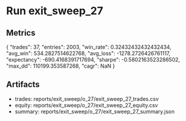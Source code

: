 # Run exit_sweep_27

## Metrics
{
  "trades": 37,
  "entries": 2003,
  "win_rate": 0.32432432432432434,
  "avg_win": 534.2827514622768,
  "avg_loss": -1278.2726426761117,
  "expectancy": -690.4168391717694,
  "sharpe": -0.5802163523286502,
  "max_dd": 110199.353587268,
  "cagr": NaN
}

## Artifacts
- trades: reports/exit_sweep/o_27/exit_sweep_27_trades.csv
- equity: reports/exit_sweep/o_27/exit_sweep_27_equity.csv
- summary: reports/exit_sweep/o_27/exit_sweep_27_summary.json